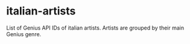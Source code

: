 # italian-artists
List of Genius API IDs of italian artists. Artists are grouped by their main Genius genre.
